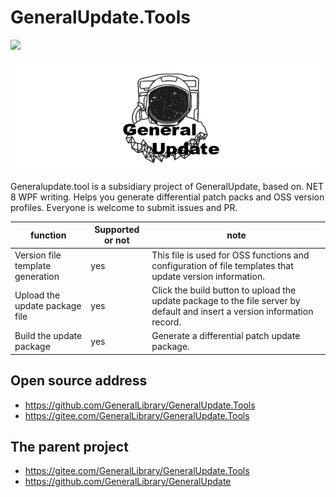 # GeneralUpdate.Tools

![](https://img.shields.io/github/license/JusterZhu/GeneralUpdate?color=blue)


![](imgs/GeneralUpdate_h.png)

Generalupdate.tool is a subsidiary project of GeneralUpdate, based on. NET 8 WPF writing. Helps you generate differential patch packs and OSS version profiles. Everyone is welcome to submit issues and PR.

| function                         | Supported or not | note                                                         |
| -------------------------------- | ---------------- | ------------------------------------------------------------ |
| Version file template generation | yes              | This file is used for OSS functions and configuration of file templates that update version information. |
| Upload the update package file   | yes              | Click the build button to upload the update package to the file server by default and insert a version information record. |
| Build the update package         | yes              | Generate a differential patch update package.                |



## Open source address

- https://github.com/GeneralLibrary/GeneralUpdate.Tools
- https://gitee.com/GeneralLibrary/GeneralUpdate.Tools



## The parent project

- https://gitee.com/GeneralLibrary/GeneralUpdate.Tools
- https://github.com/GeneralLibrary/GeneralUpdate

